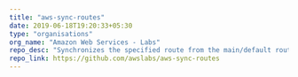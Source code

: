 ```yaml
---
title: "aws-sync-routes"
date: 2019-06-18T19:20:33+05:30
type: "organisations"
org_name: "Amazon Web Services - Labs"
repo_desc: "Synchronizes the specified route from the main/default route table to all custom route tables in the VPC."
repo_link: https://github.com/awslabs/aws-sync-routes
---
```

